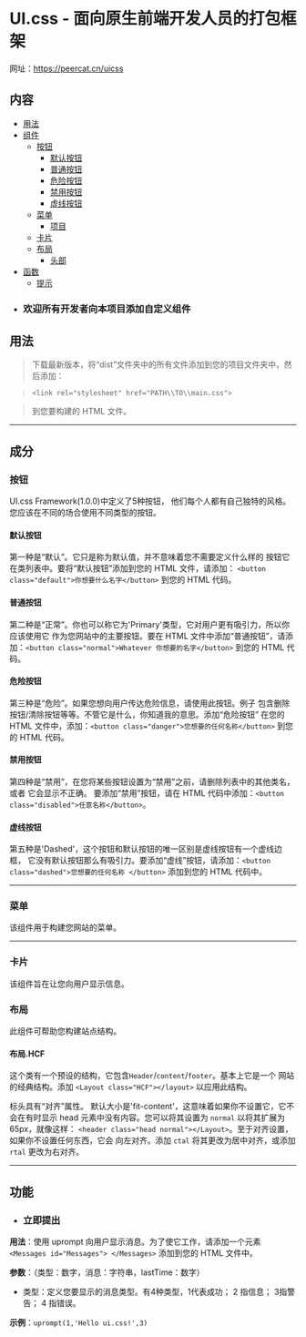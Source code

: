 # UI.css - 面向原生前端开发人员的打包框架

网址：https://peercat.cn/uicss

## 内容

- [用法](#usage)
- [组件](#components)
    - [按钮](#button)
        - [默认按钮](#default-button)
        - [普通按钮](#normal-button)
        - [危险按钮](#danger-button)
        - [禁用按钮](#disabled-button)
        - [虚线按钮](#dashed-button)
    - [菜单](#menu)
      - [项目](#item)
    - [卡片](#card)
    - [布局](#layout)
        - [头部](#layouthead)
- [函数](#functions)
    - [提示](#uprompt)
- ### 欢迎所有开发者向本项目添加自定义组件

## 用法
> 下载最新版本，将“dist”文件夹中的所有文件添加到您的项目文件夹中，然后添加：

> `<link rel="stylesheet" href="PATH\\TO\\main.css">`

> 到您要构建的 HTML 文件。

---

## 成分

### **按钮**
UI.css Framework(1.0.0)中定义了5种按钮，
 他们每个人都有自己独特的风格。您应该在不同的场合使用不同类型的按钮。

#### 默认按钮

第一种是“默认”。它只是称为默认值，并不意味着您不需要定义什么样的
按钮它在类列表中。要将“默认按钮”添加到您的 HTML 文件，请添加：
`<button class="default">你想要什么名字</button>`
到您的 HTML 代码。

#### 普通按钮

第二种是“正常”。你也可以称它为'Primary'类型，它对用户更有吸引力，所以你应该使用它
作为您网站中的主要按钮。要在 HTML 文件中添加“普通按钮”，请添加：`<button class="normal">Whatever
你想要的名字</button>`
到您的 HTML 代码。

#### 危险按钮

第三种是“危险”。如果您想向用户传达危险信息，请使用此按钮。例子
包含删除按钮/清除按钮等等。不管它是什么，你知道我的意思。添加“危险按钮”
在您的 HTML 文件中，添加：`<button class="danger">您想要的任何名称</button>`
到您的 HTML 代码。

#### 禁用按钮

第四种是“禁用”，在您将某些按钮设置为“禁用”之前，请删除列表中的其他类名，或者
它会显示不正确。
要添加“禁用”按钮，请在 HTML 代码中添加：`<button class="disabled">任意名称</button>`。

#### 虚线按钮

第五种是'Dashed'，这个按钮和默认按钮的唯一区别是虚线按钮有一个虚线边框，
它没有默认按钮那么有吸引力。要添加“虚线”按钮，请添加：`<button class="dashed">您想要的任何名称
</button>` 添加到您的 HTML 代码中。

---

### **菜单**

该组件用于构建您网站的菜单。

---

### **卡片**

该组件旨在让您向用户显示信息。

### **布局**

此组件可帮助您构建站点结构。

#### 布局.HCF

这个类有一个预设的结构，它包含`Header`/`content`/`footer`。基本上它是一个
网站的经典结构。添加 `<Layout class="HCF"></layout>` 以应用此结构。

 标头具有“对齐”属性。
默认大小是'fit-content'，这意味着如果你不设置它，它不会在有时显示
head 元素中没有内容。您可以将其设置为 `normal` 以将其扩展为 65px，就像这样：
`<header class="head normal"></Layout>`。至于对齐设置，如果你不设置任何东西，它会
向左对齐。添加 `ctal` 将其更改为居中对齐，或添加 `rtal` 更改为右对齐。

---
## 功能

- ### **立即提出**

**用法**：使用 uprompt 向用户显示消息。为了使它工作，请添加一个元素`<Messages id="Messages">
</Messages>` 添加到您的 HTML 文件中。

**参数**：（类型：数字，消息：字符串，lastTime：数字）

- 类型：定义您要显示的消息类型。有4种类型，1代表成功；
2 指信息； 3指警告； 4 指错误。

**示例**：`uprompt(1,'Hello ui.css!',3)`
